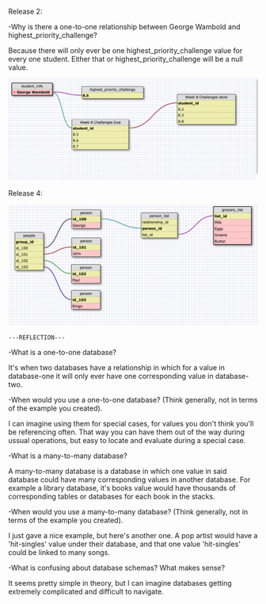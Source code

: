 Release 2:

-Why is there a one-to-one relationship between George Wambold and highest_priority_challenge? 

Because there will only ever be one highest_priority_challenge value for every one student. Either that or highest_priority_challenge will be a null value.

![one-to-one](imgs/one_to_one.png)


Release 4:

![one-to-many](imgs/one_to_many.png)


	---REFLECTION---

-What is a one-to-one database?

It's when two databases have a relationship in which for a value in database-one it will only ever have one corresponding value in database-two.


-When would you use a one-to-one database? (Think generally, not in terms of the example you created).

I can imagine using them for special cases, for values you don't think you'll be referencing often. That way you can have them out of the way during ussual operations, but easy to locate and evaluate during a special case.


-What is a many-to-many database?

A many-to-many database is a database in which one value in said database could have many corresponding values in another database. For example a library database, it's books value would have thousands of corresponding tables or databases for each book in the stacks. 


-When would you use a many-to-many database? (Think generally, not in terms of the example you created).

I just gave a nice example, but here's another one. A pop artist would have a 'hit-singles' value under their database, and that one value 'hit-singles' could be linked to many songs.


-What is confusing about database schemas? What makes sense?

It seems pretty simple in theory, but I can imagine databases getting extremely complicated and difficult to navigate. 




